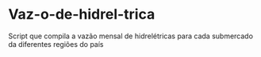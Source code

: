 # Vaz-o-de-hidrel-trica
Script que compila a vazão mensal de hidrelétricas para cada submercado  da diferentes regiões do país
